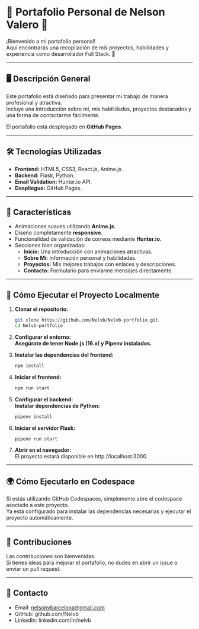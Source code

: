# 🌟 Portafolio Personal de Nelson Valero 🌟

¡Bienvenido a mi portafolio personal!  
Aquí encontrarás una recopilación de mis proyectos, habilidades y experiencia como desarrollador Full Stack. 🚀


---

## 🖥️ Descripción General

Este portafolio está diseñado para presentar mi trabajo de manera profesional y atractiva.     
Incluye una introducción sobre mí, mis habilidades, proyectos destacados y una forma de contactarme fácilmente.

El portafolio está desplegado en **GitHub Pages**.


---

## 🛠️ Tecnologías Utilizadas

- **Frontend:** HTML5, CSS3, React.js, Anime.js.  
- **Backend:** Flask, Python.  
- **Email Validation:** Hunter.io API.  
- **Despliegue:** GitHub Pages.


---

## 🌟 Características

- Animaciones suaves utilizando **Anime.js**.  
- Diseño completamente **responsive**.  
- Funcionalidad de validación de correos mediante **Hunter.io**.  
- Secciones bien organizadas:
  - **Inicio:** Una introducción con animaciones atractivas.
  - **Sobre Mí:** Información personal y habilidades.
  - **Proyectos:** Mis mejores trabajos con enlaces y descripciones.
  - **Contacto:** Formulario para enviarme mensajes directamente.


---

## 🚀 Cómo Ejecutar el Proyecto Localmente

1. **Clonar el repositorio:**
   ```bash
   git clone https://github.com/Nelvb/Nelvb-portfolio.git
   cd Nelvb-portfolio

2. **Configurar el entorno:    
Asegúrate de tener Node.js (16.x) y Pipenv instalados.**      

3. **Instalar las dependencias del frontend:**     
   ```bash
   npm install

4. **Iniciar el frontend:**
   ```bash
   npm run start    

5. **Configurar el backend:    
Instalar dependencias de Python:**    
   ```bash
   pipenv install      

6. **Iniciar el servidor Flask:**    
   ```bash
   pipenv run start    

7. **Abrir en el navegador:**     
El proyecto estará disponible en http://localhost:3000.


---

## 🌍 Cómo Ejecutarlo en Codespace
Si estás utilizando GitHub Codespaces, simplemente abre el codespace asociado a este proyecto.   
Ya está configurado para instalar las dependencias necesarias y ejecutar el proyecto automáticamente.


---

## 🤝 Contribuciones
Las contribuciones son bienvenidas.      
Si tienes ideas para mejorar el portafolio, no dudes en abrir un issue o enviar un pull request.


---

## 📧 Contacto
- Email: nelsonvbarcelona@gmail.com
- GitHub: github.com/Nelvb
- LinkedIn: linkedin.com/in/nelvb
